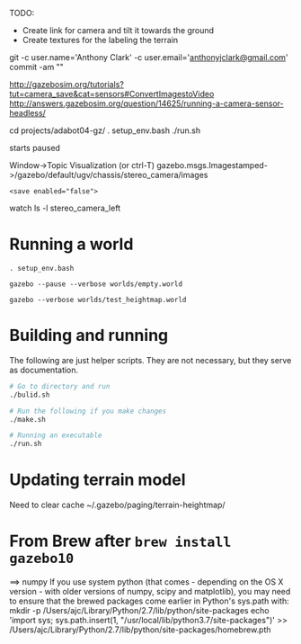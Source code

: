 

TODO:

- Create link for camera and tilt it towards the ground
- Create textures for the labeling the terrain

git -c user.name='Anthony Clark' -c user.email='anthonyjclark@gmail.com' commit -am ""

http://gazebosim.org/tutorials?tut=camera_save&cat=sensors#ConvertImagestoVideo
http://answers.gazebosim.org/question/14625/running-a-camera-sensor-headless/


cd projects/adabot04-gz/
. setup_env.bash 
./run.sh

starts paused

Window->Topic Visualization (or ctrl-T)
gazebo.msgs.Imagestamped->/gazebo/default/ugv/chassis/stereo_camera/images

    <save enabled="false">

watch ls -l stereo_camera_left


# Running a world

`. setup_env.bash`

`gazebo --pause --verbose worlds/empty.world`

`gazebo --verbose worlds/test_heightmap.world`

# Building and running

The following are just helper scripts. They are not necessary, but they serve as documentation.

```bash
# Go to directory and run
./bulid.sh

# Run the following if you make changes
./make.sh

# Running an executable
./run.sh
```

# Updating terrain model

Need to clear cache
~/.gazebo/paging/terrain-heightmap/

# From Brew after `brew install gazebo10`

==> numpy
If you use system python (that comes - depending on the OS X version -
with older versions of numpy, scipy and matplotlib), you may need to
ensure that the brewed packages come earlier in Python's sys.path with:
  mkdir -p /Users/ajc/Library/Python/2.7/lib/python/site-packages
  echo 'import sys; sys.path.insert(1, "/usr/local/lib/python3.7/site-packages")' >> /Users/ajc/Library/Python/2.7/lib/python/site-packages/homebrew.pth
